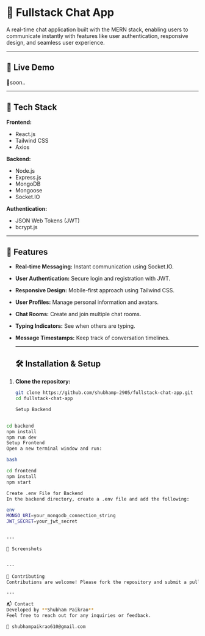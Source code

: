 # 💬 Fullstack Chat App

A real-time chat application built with the MERN stack, enabling users to communicate instantly with features like user authentication, responsive design, and seamless user experience.

---

## 🚀 Live Demo

🔗soon..

---

## 🧰 Tech Stack

**Frontend:**
- React.js
- Tailwind CSS
- Axios

**Backend:**
- Node.js
- Express.js
- MongoDB
- Mongoose
- Socket.IO

**Authentication:**
- JSON Web Tokens (JWT)
- bcrypt.js

---

## 🔑 Features

- **Real-time Messaging:** Instant communication using Socket.IO.
- **User Authentication:** Secure login and registration with JWT.
- **Responsive Design:** Mobile-first approach using Tailwind CSS.
- **User Profiles:** Manage personal information and avatars.
- **Chat Rooms:** Create and join multiple chat rooms.
- **Typing Indicators:** See when others are typing.
- **Message Timestamps:** Keep track of conversation timelines.

  ---

  ## 🛠️ Installation & Setup

1. **Clone the repository:**
   ```bash
   git clone https://github.com/shubhamp-2905/fullstack-chat-app.git
   cd fullstack-chat-app

   Setup Backend

```bash

cd backend
npm install
npm run dev
Setup Frontend
Open a new terminal window and run:

bash

cd frontend
npm install
npm start

Create .env File for Backend
In the backend directory, create a .env file and add the following:

env
MONGO_URI=your_mongodb_connection_string
JWT_SECRET=your_jwt_secret


---

📸 Screenshots


---

🤝 Contributing
Contributions are welcome! Please fork the repository and submit a pull request for any enhancements or bug fixes.

---

📬 Contact
Developed by **Shubham Paikrao**
Feel free to reach out for any inquiries or feedback.

📧 shubhampaikrao610@gmail.com 

 





